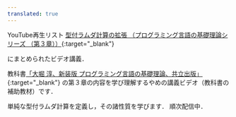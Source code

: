 ```yaml
---
translated: true
---
```

YouTube再生リスト
[型付ラムダ計算の拡張 （プログラミング言語の基礎理論シリーズ （第３章））](https://www.youtube.com/playlist?list=PLp1bKoc7XHdSZvCBLRw6HjWsARBs3zFl6){:target="_blank"}


にまとめられたビデオ講義．

教科書[「大堀 淳、新装版 プログラミング言語の基礎理論、共立出版」](https://www.kyoritsu-pub.co.jp/book/b10003190.html){:target="_blank"}
の第３章の内容を学び理解するやめの講義ビデオ（教科書の補助教材）です．

単純な型付ラムダ計算を定義し，その諸性質を学びます．
順次配信中．

